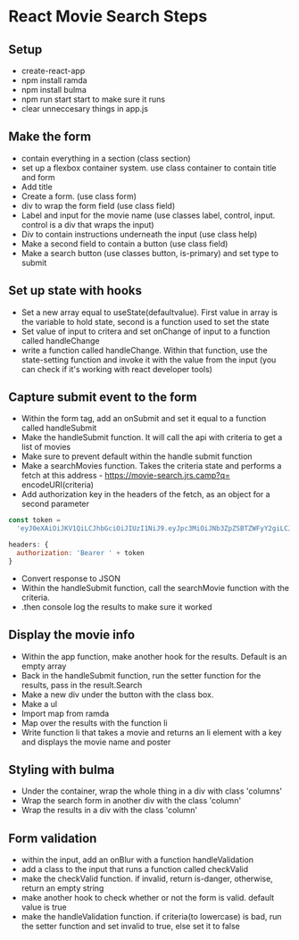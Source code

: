 # React Movie Search Steps

## Setup

- create-react-app
- npm install ramda
- npm install bulma
- npm run start start to make sure it runs
- clear unneccesary things in app.js

## Make the form

- contain everything in a section (class section)
- set up a flexbox container system. use class container to contain title and form
- Add title
- Create a form. (use class form)
- div to wrap the form field (use class field)
- Label and input for the movie name (use classes label, control, input. control is a div that wraps the input)
- Div to contain instructions underneath the input (use class help)
- Make a second field to contain a button (use class field)
- Make a search button (use classes button, is-primary) and set type to submit

## Set up state with hooks

- Set a new array equal to useState(defaultvalue). First value in array is the variable to hold state, second is a function used to set the state
- Set value of input to critera and set onChange of input to a function called handleChange
- write a function called handleChange. Within that function, use the state-setting function and invoke it with the value from the input (you can check if it's working with react developer tools)

## Capture submit event to the form

- Within the form tag, add an onSubmit and set it equal to a function called handleSubmit
- Make the handleSubmit function. It will call the api with criteria to get a list of movies
- Make sure to prevent default within the handle submit function
- Make a searchMovies function. Takes the criteria state and performs a fetch at this address - https://movie-search.jrs.camp?q= encodeURI(criteria)
- Add authorization key in the headers of the fetch, as an object for a second parameter

```js
const token =
  'eyJ0eXAiOiJKV1QiLCJhbGciOiJIUzI1NiJ9.eyJpc3MiOiJNb3ZpZSBTZWFyY2giLCJpYXQiOjE0OTg5MDkwMDYsImV4cCI6MTU5MzYwMzQwNiwiYXVkIjoibW92aWUtc2VhcmNoLmpycy5jYW1wIiwic3ViIjoibW92aWUtc2VhcmNoIn0.-U--gAcHA3rmbVIXYN-3fnhC37FuQa4KrXpmZG3D0G8'

headers: {
  authorization: 'Bearer ' + token
}
```

- Convert response to JSON
- Within the handleSubmit function, call the searchMovie function with the criteria.
- .then console log the results to make sure it worked

## Display the movie info

- Within the app function, make another hook for the results. Default is an empty array
- Back in the handleSubmit function, run the setter function for the results, pass in the result.Search
- Make a new div under the button with the class box.
- Make a ul
- Import map from ramda
- Map over the results with the function li
- Write function li that takes a movie and returns an li element with a key and displays the movie name and poster

## Styling with bulma

- Under the container, wrap the whole thing in a div with class 'columns'
- Wrap the search form in another div with the class 'column'
- Wrap the results in a div with the class 'column'

## Form validation

- within the input, add an onBlur with a function handleValidation
- add a class to the input that runs a function called checkValid
- make the checkValid function. if invalid, return is-danger, otherwise, return an empty string
- make another hook to check whether or not the form is valid. default value is true
- make the handleValidation function. if criteria(to lowercase) is bad, run the setter function and set invalid to true, else set it to false
